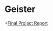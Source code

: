 # Geister
 
+[Final Project Report](https://docs.google.com/document/d/1Fp9ufHPakRhLxHA4l3mwpohA18QssaMsFt7VsERkVos/edit?usp=sharing)